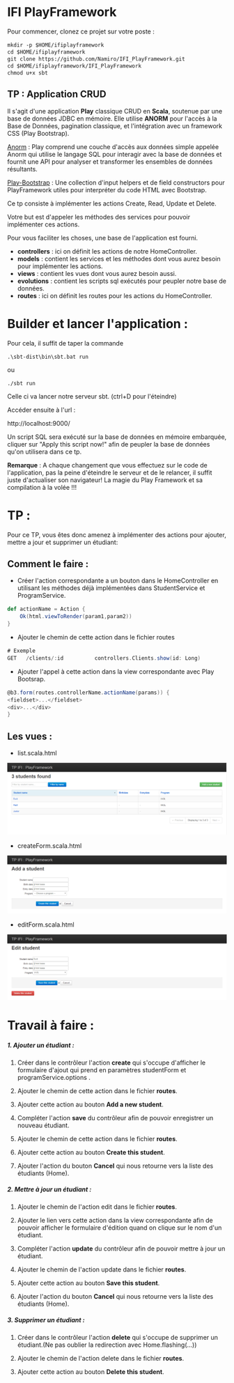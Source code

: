 # IFI PlayFramework

Pour commencer, clonez ce projet sur votre poste :
```
mkdir -p $HOME/ifiplayframework
cd $HOME/ifiplayframework
git clone https://github.com/Namiro/IFI_PlayFramework.git
cd $HOME/ifiplayframework/IFI_PlayFramework
chmod u+x sbt
```

## TP : Application CRUD
  Il s'agit d'une application **Play** classique CRUD en **Scala**, soutenue par une base de données JDBC en mémoire. Elle utilise **ANORM** pour l'accès à la Base de Données, pagination classique, et l'intégration avec un framework CSS (Play Bootstrap).

  [Anorm](https://cchantep.github.io/anorm/) : Play comprend une couche d'accès aux données simple appelée Anorm qui utilise le langage SQL pour interagir avec la base de données et fournit une API pour analyser et transformer les ensembles de données résultants.

  [Play-Bootstrap](https://adrianhurt.github.io/play-bootstrap/) : Une collection d'input helpers et de field constructors pour PlayFramework utiles pour interpréter du code HTML avec Bootstrap.

Ce tp consiste à implémenter les actions Create, Read, Update et Delete.

Votre but est d'appeler les méthodes des services pour pouvoir implémenter ces actions.

Pour vous faciliter les choses, une base de l'application est fourni.

* **controllers** : ici on définit les actions de notre HomeController.
* **models** : contient les services et les méthodes dont vous aurez besoin pour implémenter les actions.
* **views** : contient les vues dont vous aurez besoin aussi.
* **evolutions** : contient les scripts sql exécutés pour peupler notre base de données.
* **routes** : ici on définit les routes pour les actions du HomeController.


# Builder et lancer l'application :

Pour cela, il suffit de taper la commande
```
.\sbt-dist\bin\sbt.bat run
```
ou
```
./sbt run
```

Celle ci va lancer notre serveur sbt. (ctrl+D pour l'éteindre)

Accéder ensuite à l'url :

http://localhost:9000/

Un script SQL sera exécuté sur la base de données en mémoire embarquée, cliquer sur "Apply this script now!" afin de peupler la base de données qu'on utilisera dans ce tp.

**Remarque** : A chaque changement que vous effectuez sur le code de l'application, pas la peine d'éteindre le serveur et de le relancer, il suffit juste d'actualiser son navigateur! La magie du Play Framework et sa compilation à la volée !!!

# TP :

Pour ce TP, vous êtes donc amenez à implémenter des actions pour ajouter, mettre a jour et supprimer un étudiant:

## Comment le faire :
* Créer l'action correspondante a un bouton dans le HomeController en utilisant les méthodes déjà implémentées dans StudentService et ProgramService.

```scala
def actionName = Action {
	Ok(html.viewToRender(param1,param2))
}
```

* Ajouter le chemin de cette action dans le fichier routes
```scala
# Exemple
GET   /clients/:id          controllers.Clients.show(id: Long)
```
* Ajouter l'appel à cette action dans la view correspondante avec Play Bootsrap.
```scala
@b3.form(routes.controllerName.actionName(params)) {
<fieldset>...</fieldset>
<div>...</div>
}
```

## Les vues :

* list.scala.html

![alt text](https://github.com/Namiro/IFI_PlayFramework/blob/master/ressources/application.PNG "list.scala.html")

* createForm.scala.html

![alt text](https://github.com/Namiro/IFI_PlayFramework/blob/master/ressources/add.PNG "createForm.scala.html")

* editForm.scala.html

![alt text](https://github.com/Namiro/IFI_PlayFramework/blob/master/ressources/EditDelete.PNG "editForm.scala.html")

# Travail à faire :

##### 1. Ajouter un étudiant :

1. Créer dans le contrôleur l'action **create** qui s'occupe d'afficher le formulaire d'ajout qui prend en paramètres studentForm et programService.options .

2. Ajouter le chemin de cette action dans le fichier **routes**.

3. Ajouter cette action au bouton **Add a new student**.

4. Compléter l'action **save** du contrôleur afin de pouvoir enregistrer un nouveau étudiant.

5. Ajouter le chemin de cette action dans le fichier **routes**.

6. Ajouter cette action au bouton **Create this student**.

7. Ajouter l'action du bouton **Cancel** qui nous retourne vers la liste des étudiants (Home).

##### 2. Mettre à jour un étudiant :

1. Ajouter le chemin de l'action edit dans le fichier **routes**.

2. Ajouter le lien vers cette action dans la view correspondante afin de pouvoir afficher le formulaire d'édition quand on clique sur le nom d'un étudiant.

3. Compléter l'action **update** du contrôleur afin de pouvoir mettre à jour un étudiant.

4. Ajouter le chemin de l'action update dans le fichier **routes**.

5. Ajouter cette action au bouton **Save this student**.

6. Ajouter l'action du bouton **Cancel** qui nous retourne vers la liste des étudiants (Home).

##### 3. Supprimer un étudiant :

1. Créer dans le contrôleur l'action **delete** qui s'occupe de supprimer un étudiant.(Ne pas oublier la redirection avec Home.flashing(...))

2. Ajouter le chemin de l'action delete dans le fichier **routes**.

3. Ajouter cette action au bouton **Delete this student**.
